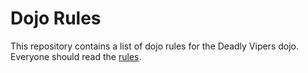 Dojo Rules
==========

This repository contains a list of dojo rules for the Deadly Vipers dojo.  Everyone should read the [rules](https://github.com/deadlyvipers).

